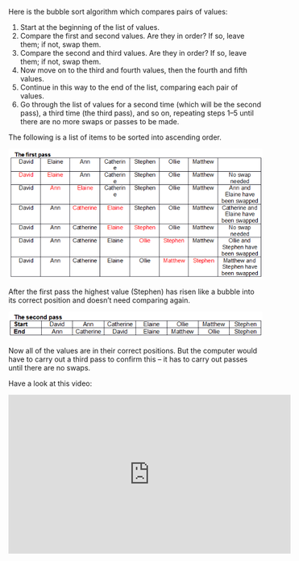 Here is the bubble sort algorithm which compares pairs of values:

1. Start at the beginning of the list of values.
1. Compare the first and second values. Are they in order? If so, leave them; if not, swap them.
1. Compare the second and third values. Are they in order? If so, leave them; if not, swap them.
1. Now move on to the third and fourth values, then the fourth and fifth values.
1. Continue in this way to the end of the list, comparing each pair of values. 
1. Go through the list of values for a second time (which will be the second pass), a third time (the third pass), and so on, repeating steps 1–5 until there are no more swaps or passes to be made.

The following is a list of items to be sorted into ascending order.


![](.guides/img/firstpass.png)

After the first pass the highest value (Stephen) has risen like a bubble into its correct position and doesn’t need comparing again.


![](.guides/img/secondpass.png)

Now all of the values are in their correct positions.
But the computer would have to carry out a third pass to confirm this – it has to carry out passes until there are no swaps.


Have a look at this video:
<iframe width="560" height="315" src="https://www.youtube.com/embed/lyZQPjUT5B4" frameborder="0" allowfullscreen></iframe>